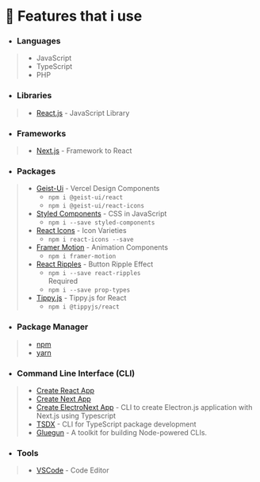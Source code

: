 # 🧾 Features that i use 
- ### Languages
 > - JavaScript
 > - TypeScript
 > - PHP

- ### Libraries
 > - [React.js](https://pt-br.reactjs.org) - JavaScript Library

- ### Frameworks
 > - [Next.js](https://nextjs.org) - Framework to React
 
- ### Packages
 > - [Geist-Ui](https://react.geist-ui.dev/en-us/guide/installation) - Vercel Design Components 
 >   - ```npm i @geist-ui/react```
 >   - ```npm i @geist-ui/react-icons```
 > - [Styled Components](https://styled-components.com/docs/basics#installation) - CSS in JavaScript
 >   - ```npm i --save styled-components```
 > - [React Icons](https://react-icons.github.io/react-icons) - Icon Varieties
 >   - ```npm i react-icons --save```
 > - [Framer Motion](https://www.framer.com/docs/)  - Animation Components
 >   - ```npm i framer-motion``` 
 > - [React Ripples](https://github.com/rwu823/react-ripples)  - Button Ripple Effect
 >   - ```npm i --save react-ripples``` 
 >   <br> Required
 >   - ```npm i --save prop-types```
 > - [Tippy.js](https://github.com/atomiks/tippyjs-react)  - Tippy.js for React
 >   - ```npm i @tippyjs/react``` 

- ### Package Manager
 > - [npm](https://www.npmjs.com) 
 > - [yarn](https://yarnpkg.com) 
 
- ### Command Line Interface (CLI)
 > - [Create React App](https://create-react-app.dev)  
 > - [Create Next App](https://nextjs.org/docs/api-reference/create-next-app)  
 > - [Create ElectroNext App](https://electronextjs.vercel.app) - CLI to create Electron.js application with Next.js using Typescript
 > - [TSDX](https://tsdx.io) - CLI for TypeScript package development
 > - [Gluegun](https://infinitered.github.io/gluegun) - A toolkit for building Node-powered CLIs.
 
- ### Tools
 > - [VSCode](https://code.visualstudio.com)  - Code Editor